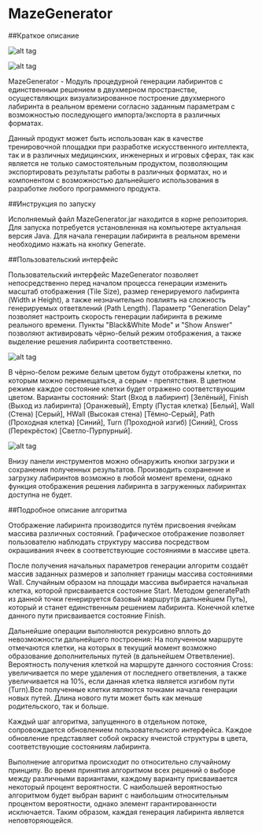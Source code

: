 # MazeGenerator
##Краткое описание

![alt tag](http://s020.radikal.ru/i717/1606/79/4b0b4c267580.png)

![alt tag](http://i.giphy.com/l41YqG1gZOa5gxi3C.gif)

MazeGenerator - Модуль процедурной генерации лабиринтов с единственным решением в двухмерном пространстве, осуществляющих визуализированное построение двухмерного лабиринта в реальном времени согласно заданным параметрам с возможностью последующего импорта/экспорта в различных форматах. 

Данный продукт может быть использован как в качестве тренировочной площадки при разработке искусственного интеллекта, так и в различных медицинских, инженерных и игровых сферах, так как является не только самостоятельным продуктом, позволяющим экспортировать результаты работы в различных форматах, но и компонентом с возможностью дальнейшего использования в разработке любого программного продукта.

##Инструкция по запуску

Исполняемый файл MazeGenerator.jar находится в корне репозитория. Для запуска потребуется установленная на компьютере актуальная версия Java. Для начала генерации лабиринта в реальном времени необходимо нажать на кнопку Generate.

##Пользовательский интерфейс

Пользовательский интерфейс MazeGenerator позволяет непосредственно перед началом процесса генерации изменить масштаб отображения (Tile Size), размер генерируемого лабиринта (Width и Height), а также незначительно повлиять на сложность генерируемых ответвлений (Path Length). Параметр "Generation Delay" позволяет настроить скорость генерации лабиринта в режиме реального времени. Пункты "Black&White Mode" и "Show Answer" позволяют активировать чёрно-белый режим отображения, а также выделение решения лабиринта соответственно.

![alt tag](http://s017.radikal.ru/i426/1606/1a/43c31e7724e4.png)

В чёрно-белом режиме белым цветом будут отображены клетки, по которым можно перемещаться, а серым - препятствия.
В цветном режиме каждое состояние клетки будет отражено соответствующим цветом. Варианты состояний:
Start (Вход в лабиринт) [Зелёный], 
Finish (Выход из лабиринта) [Оранжевый],
Empty (Пустая клетка) [Белый], 
Wall (Стена) [Серый], 
HWall (Высокая стена) [Тёмно-Серый], 
Path (Проходная клетка) [Синий], 
Turn (Проходной изгиб) [Синий], 
Cross (Перекрёсток) [Светло-Пурпурный].

![alt tag](http://s017.radikal.ru/i418/1606/65/723b0f23b8f5.png)

Внизу панели инструментов можно обнаружить кнопки загрузки и сохранения полученных результатов. Производить сохранение и загрузку лабиринтов возможно в любой момент времени, однако функция отображения решения лабиринта в загруженных лабиринтах доступна не будет.

##Подробное описание алгоритма

Отображение лабиринта производится путём присвоения ячейкам массива различных состояний. Графическое отображение позволяет пользователю наблюдать структуру массива посредством окрашивания ячеек в соответствующие состояниями в массиве цвета.

После получения начальных параметров генерации алгоритм создаёт массив заданных размеров и заполняет границы массива состояниями Wall.
Случайным образом на площади массива выбирается начальная клетка, которой присваивается состояние Start. Методом generatePath из данной точки генерируется базовый маршрут(в дальнейшем Путь), который и станет единственным решением лабиринта. Конечной клетке данного пути присваивается состояние Finish.

Дальнейшие операции выполняются рекурсивно вплоть до невозможности дальнейшего построения:
На полученном маршруте отмечаются клетки, на которых в текущий момент возможно образование дополнительных путей (в дальнейшем Ответвление). Вероятность получения клеткой на маршруте данного состояния Cross: увеличивается по мере удаления от последнего ответвления, а также увеличивается на 10%, если данная клетка является изгибом пути (Turn).Все полученные клетки являются точками начала генерации новых путей. Длина нового пути может быть как меньше родительского, так и больше.

Каждый шаг алгоритма, запущенного в отдельном потоке, сопровождается обновлением пользовательского интерфейса. Каждое обновление представляет собой окраску ячеистой структуры в цвета, соответствующие состояниям лабиринта.

Выполнение алгоритма происходит по относительно случайному принципу. Во время принятия алгоритмом всех решений о выборе между различными вариантами, каждому варианту присваивается некоторый процент вероятности. С наибольшей вероятностью алгоритмом будет выбран варинт с наибольшим относительным процентом вероятности, однако элемент гарантированности исключается. Таким образом, каждая генерация лабиринта является неповторяющейся.
